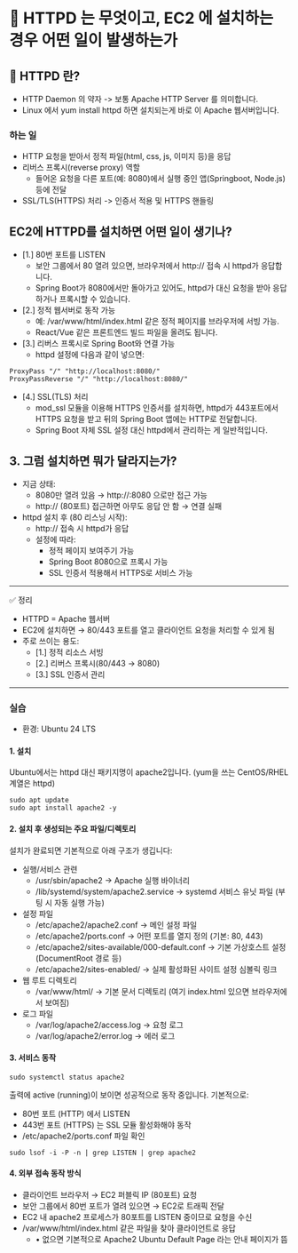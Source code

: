 # 🚀 HTTPD 는 무엇이고, EC2 에 설치하는 경우 어떤 일이 발생하는가

## 🤔 HTTPD 란?

- HTTP Daemon 의 약자 -> 보통 Apache HTTP Server 를 의미합니다.
- Linux 에서 yum install httpd 하면 설치되는게 바로 이 Apache 웹서버입니다.

### 하는 일

- HTTP 요청을 받아서 정적 파일(html, css, js, 이미지 등)을 응답
- 리버스 프록시(reverse proxy) 역할
  - 들어온 요청을 다른 포트(예: 8080)에서 실행 중인 앱(Springboot, Node.js) 등에 전달
- SSL/TLS(HTTPS) 처리 -> 인증서 적용 및 HTTPS 핸들링

## EC2에 HTTPD를 설치하면 어떤 일이 생기나?

- [1.] 80번 포트를 LISTEN
  - 보안 그룹에서 80 열려 있으면, 브라우저에서 http://<EC2-IP> 접속 시 httpd가 응답합니다.
  - Spring Boot가 8080에서만 돌아가고 있어도, httpd가 대신 요청을 받아 응답하거나 프록시할
    수 있습니다.
- [2.] 정적 웹서버로 동작 가능
  - 예: /var/www/html/index.html 같은 정적 페이지를 브라우저에 서빙 가능.
  - React/Vue 같은 프론트엔드 빌드 파일을 올려도 됩니다.
- [3.] 리버스 프록시로 Spring Boot와 연결 가능
  - httpd 설정에 다음과 같이 넣으면:

```shell
ProxyPass "/" "http://localhost:8080/"
ProxyPassReverse "/" "http://localhost:8080/"
```

- [4.] SSL(TLS) 처리
  - mod_ssl 모듈을 이용해 HTTPS 인증서를 설치하면, httpd가 443포트에서 HTTPS 요청을 받고
    뒤의 Spring Boot 앱에는 HTTP로 전달합니다.
  - Spring Boot 자체 SSL 설정 대신 httpd에서 관리하는 게 일반적입니다.

## 3. 그럼 설치하면 뭐가 달라지는가?

- 지금 상태:
  - 8080만 열려 있음 → http://<EC2-IP>:8080 으로만 접근 가능
  - http://<EC2-IP> (80포트) 접근하면 아무도 응답 안 함 → 연결 실패
- httpd 설치 후 (80 리스닝 시작):
  - http://<EC2-IP> 접속 시 httpd가 응답
  - 설정에 따라:
    - 정적 페이지 보여주기 가능
    - Spring Boot 8080으로 프록시 가능
    - SSL 인증서 적용해서 HTTPS로 서비스 가능

---

✅ 정리

- HTTPD = Apache 웹서버
- EC2에 설치하면 → 80/443 포트를 열고 클라이언트 요청을 처리할 수 있게 됨
- 주로 쓰이는 용도:
  - [1.] 정적 리소스 서빙
  - [2.] 리버스 프록시(80/443 → 8080)
  - [3.] SSL 인증서 관리

---

### 실습

- 환경: Ubuntu 24 LTS

#### 1. 설치

Ubuntu에서는 httpd 대신 패키지명이 apache2입니다. (yum을 쓰는 CentOS/RHEL 계열은 httpd)

```shell
sudo apt update
sudo apt install apache2 -y
```

#### 2. 설치 후 생성되는 주요 파일/디렉토리

설치가 완료되면 기본적으로 아래 구조가 생깁니다:

- 실행/서비스 관련
  - /usr/sbin/apache2 → Apache 실행 바이너리
  - /lib/systemd/system/apache2.service → systemd 서비스 유닛 파일 (부팅 시 자동 실행 가능)
- 설정 파일
  - /etc/apache2/apache2.conf → 메인 설정 파일
  - /etc/apache2/ports.conf → 어떤 포트를 열지 정의 (기본: 80, 443)
  - /etc/apache2/sites-available/000-default.conf → 기본 가상호스트 설정 (DocumentRoot 경로 등)
  - /etc/apache2/sites-enabled/ → 실제 활성화된 사이트 설정 심볼릭 링크
- 웹 루트 디렉토리
  - /var/www/html/ → 기본 문서 디렉토리 (여기 index.html 있으면 브라우저에서 보여짐)
- 로그 파일
  - /var/log/apache2/access.log → 요청 로그
  - /var/log/apache2/error.log → 에러 로그

#### 3. 서비스 동작

```shell
sudo systemctl status apache2
```

출력에 active (running)이 보이면 성공적으로 동작 중입니다. 기본적으로:

- 80번 포트 (HTTP) 에서 LISTEN
- 443번 포트 (HTTPS) 는 SSL 모듈 활성화해야 동작
- /etc/apache2/ports.conf 파일 확인

```shell
sudo lsof -i -P -n | grep LISTEN | grep apache2
```

#### 4. 외부 접속 동작 방식

- 클라이언트 브라우저 → EC2 퍼블릭 IP (80포트) 요청
- 보안 그룹에서 80번 포트가 열려 있으면 → EC2로 트래픽 전달
- EC2 내 apache2 프로세스가 80포트를 LISTEN 중이므로 요청을 수신
- /var/www/html/index.html 같은 파일을 찾아 클라이언트로 응답
  - • 없으면 기본적으로 Apache2 Ubuntu Default Page 라는 안내 페이지가 뜸
